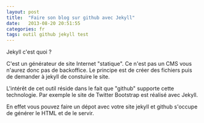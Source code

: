 ```yaml
---
layout: post
title:  "Faire son blog sur github avec Jekyll"
date:   2013-08-20 20:51:55
categories: fr
tags: outil github jekyll test
---
```


Jekyll c'est quoi ?

C'est un générateur de site Internet "statique".
Ce n'est pas un CMS vous n'aurez donc pas de backoffice.
Le principe est de créer des fichiers puis de demander à jekyll de constuire
le site.

L'intérêt de cet outil réside dans le fait que "github" supporte cette
technologie. Par exemple le site de Twitter Bootstrap est réalisé avec Jekyll.

En effet vous pouvez faire un dépot avec votre site jekyll et github s'occupe
de générer le HTML et de le servir.
